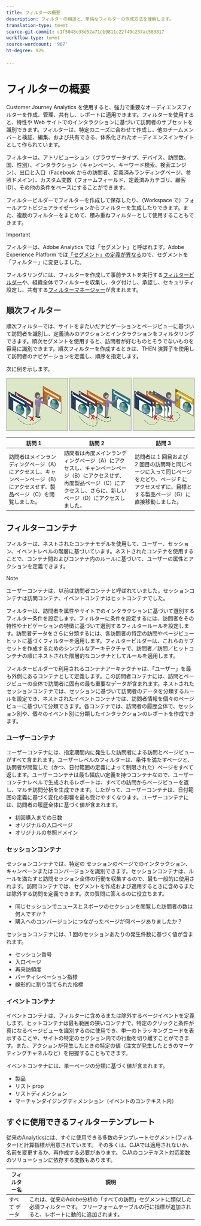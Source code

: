 ```yaml
---
title: フィルターの概要
description: フィルターの用途と、単純なフィルターの作成方法を理解します。
translation-type: tm+mt
source-git-commit: c1f5048e33d52a71db9811c22f49c237ac583817
workflow-type: tm+mt
source-wordcount: '967'
ht-degree: 92%

---
```



# フィルターの概要

Customer Journey Analytics を使用すると、強力で重要なオーディエンスフィルターを作成、管理、共有し、レポートに適用できます。フィルターを使用すると、特性や Web サイトでのインタラクションに基づいて訪問者のサブセットを識別できます。フィルターは、特定のニーズに合わせて作成し、他のチームメンバーと検証、編集、および共有できる、体系化されたオーディエンスインサイトとして作られています。

フィルターは、アトリビューション（ブラウザータイプ、デバイス、訪問数、国、性別）、インタラクション（キャンペーン、キーワード検索、検索エンジン）、出口と入口（Facebook からの訪問者、定義済みランディングページ、参照ドメイン）、カスタム変数（フォームフィールド、定義済みカテゴリ、顧客 ID）、その他の条件をベースにすることができます。

フィルタービルダーでフィルターを作成して保存したり、（Workspace で）フォールアウトビジュアライゼーションからフィルターを生成したりできます。また、複数のフィルターをまとめて、積み重ねフィルターとして使用することもできます。

>[!IMPORTANT]
>フィルターは、Adobe Analytics では「セグメント」と呼ばれます。Adobe Experience Platform では[「セグメント」の定義が異なる](https://docs.adobe.com/content/help/ja-JP/experience-platform/segmentation/home.html)ので、セグメントを「フィルター」に変更しました。

フィルタリングには、フィルターを作成して事前テストを実行する[フィルタービルダー](/help/components/filters/create-filters.md)や、組織全体でフィルターを収集し、タグ付けし、承認し、セキュリティ設定し、共有する[フィルターマネージャー](/help/components/filters/manage-filters.md)が含まれます。

## 順次フィルター

順次フィルターでは、サイトをまたいだナビゲーションとページビューに基づいて訪問者を識別し、定義済みのアクションとインタラクションをフィルタリングできます。順次セグメントを使用すると、訪問者が好むものとそうでないものを容易に識別できます。順次フィルターを作成するときは、THEN 演算子を使用して訪問者のナビゲーションを定義し、順序を指定します。

次に例を示します。

![](assets/sequential_fil.png)

| 訪問 1 | 訪問 2 | 訪問 3 |
| --- | --- | --- |
| 訪問者はメインランディングページ（A）にアクセスし、キャンペーンページ（B）にアクセスせず、製品ページ（C）を閲覧しました。 | 訪問者は再度メインランディングページ（A）にアクセスし、キャンペーンページ（B）にアクセスせず、再度製品ページ（C）にアクセスし、さらに、新しいページ（D）にアクセスしました。 | 訪問者は 1 回目および 2 回目の訪問時と同じページに入って同じページをたどり、ページ F にアクセスせずに、目標とする製品ページ（G）に直接移動しました。 |

## フィルターコンテナ

フィルターは、ネストされたコンテナモデルを使用して、ユーザー、セッション、イベントレベルの階層に基づいています。ネストされたコンテナを使用することで、コンテナ間およびコンテナ内のルールに基づいて、ユーザーの属性とアクションを定義できます。

>[!NOTE]
>ユーザーコンテナは、以前は訪問者コンテナと呼ばれていました。セッションコンテナは訪問コンテナ、イベントコンテナはヒットコンテナでした。

フィルターは、訪問者を属性やサイトでのインタラクションに基づいて選別するフィルター条件を設定します。フィルターに条件を設定するには、訪問者をその特性やナビゲーションの特徴に基づいて選別するフィルタールールを設定します。訪問者データをさらに分類するには、各訪問者の特定の訪問やページビューヒットに基づくフィルターを適用します。フィルタービルダーは、これらのサブセットを作成するためのシンプルなアーキテクチャで、訪問者／訪問／ヒットコンテナの順にネストされた階層的なコンテナとしてルールを適用します。

フィルタービルダーで利用されるコンテナアーキテクチャは、「ユーザー」を最も外側にあるコンテナとして定義します。この訪問者コンテナには、訪問とページビューの全体で訪問者に固有の最も重要なデータが含まれます。ネストされたセッションコンテナでは、セッションに基づいて訪問者のデータを分類するルールを設定でき、ネストされたイベントコンテナでは、訪問者情報を個々のページビューに基づいて分類できます。各コンテナでは、訪問者の履歴全体で、セッション別や、個々のイベント別に分類したインタラクションのレポートを作成できます。

### ユーザーコンテナ

ユーザーコンテナには、指定期間内に発生した訪問者による訪問とページビューがすべて含まれます。ユーザーレベルのフィルターは、条件を満たすページと、訪問者が閲覧した（かつ、日付範囲の定義によって制限された）ページをすべて返します。ユーザーコンテナは最も幅広い定義を持つコンテナなので、ユーザーコンテナレベルで生成されるレポートは、すべての訪問からページビューを返し、マルチ訪問分析を生成できます。したがって、ユーザーコンテナは、日付範囲の定義に基づく変化の影響を最も受けやすくなります。ユーザーコンテナには、訪問者の履歴全体に基づく値が含まれます。

* 初回購入までの日数
* オリジナルの入口ページ
* オリジナルの参照ドメイン

### セッションコンテナ

セッションコンテナでは、特定の セッションのページでのインタラクション、キャンペーンまたはコンバージョンを識別できます。セッションコンテナは、ルールを満たすと訪問セッション全体の行動を収集するので、最も一般的に使用されます。訪問コンテナでは、セグメントを作成および適用するときに含めるまたは除外する訪問を定義できます。次の質問に答えるのに役立ちます。

* 同じセッションでニュースとスポーツのセクションを閲覧した訪問者の数は何人ですか？
* 購入へのコンバージョンにつながったページが何ページありましたか？

セッションコンテナには、1 回のセッションあたりの発生件数に基づく値が含まれます。

* セッション番号
* 入口ページ
* 再来訪頻度
* パーティシペーション指標
* 線形的に割り当てられた指標

### イベントコンテナ

イベントコンテナは、フィルターに含めるまたは除外するページイベントを定義します。ヒットコンテナは最も範囲の狭いコンテナで、特定のクリックと条件が真になるページビューを識別するのに使用でき、単一のトラッキングコードを表示することや、サイトの特定のセクション内での行動を切り離すことができます。また、アクションが発生したときの特定の値（注文が発生したときのマーケティングチャネルなど）を把握することもできます。

イベントコンテナには、単一ページの分類に基づく値が含まれます。

* 製品
* リスト prop
* リストディメンション
* マーチャンダイジングディメンション（イベントのコンテキスト内）

## すぐに使用できるフィルターテンプレート

従来のAnalyticsには、すぐに使用できる多数のテンプレートセグメント(フィルター)と計算指標が用意されています。 その多くは、CJAでは適用されないか、名前を変更するか、再作成する必要があります。 CJAのコンテキスト対応変数のソリューションに依存する変数もあります。

| フィルター名 | 説明 |
| --- | --- |
| すべて データ | これは、従来のAdobe分析の「すべての訪問」セグメントに類似した必須フィルターです。 フリーフォームテーブルの行に指標が追加されると、レポートに動的に追加されます。 |